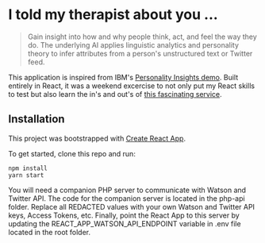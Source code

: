 # I told my therapist about you ...

> Gain insight into how and why people think, act, and feel the way they do. The underlying AI applies linguistic analytics and personality theory to infer attributes from a person's unstructured text or Twitter feed.

This application is inspired from IBM's [Personality Insights demo](https://personality-insights-demo.ng.bluemix.net). Built entirely in React, it was a weekend excercise to not only put my React skills to test but also learn the in's and out's of [this fascinating service](https://console.bluemix.net/docs/services/personality-insights/index.html).

## Installation

This project was bootstrapped with [Create React App](https://github.com/facebookincubator/create-react-app).

To get started, clone this repo and run:

```
npm install
yarn start
```

You will need a companion PHP server to communicate with Watson and Twitter API. The code for the companion server is located in the php-api folder. Replace all REDACTED values with your own Watson and Twitter API keys, Access Tokens, etc. Finally, point the React App to this server by updating the REACT_APP_WATSON_API_ENDPOINT variable in .env file located in the root folder.
